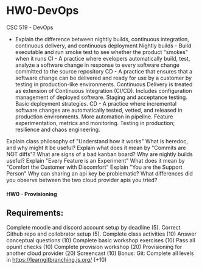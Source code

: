 # HW0-DevOps

CSC 519 - DevOps


- Explain the difference between nightly builds, continuous integration, continuous delivery, and continuous deployment
Nightly builds - Build executable and run smoke test to see whether the product "smokes" when it runs
CI - A practice where evelopers automatically build, test, analyze a software change in response to every software change committed to the source repository
CD - A practice that ensures that a software change can be delivered and ready for use by a customer by testing in production-like environments. Continuous Delivery is treated as extension of Continuous Integration (CI/CD). Includes configuration management of deployed software. Staging and acceptance testing. Basic deployment strategies.
CD -  A practice where incremental software changes are automatically tested, vetted, and released in production environments. More automation in pipeline. Feature experimentation, metrics and monitoring. Testing in production; resilience and chaos engineering.



Explain class philosophy of "Understand how it works"
What is heredoc, and why might it be useful?
Explain what does it mean by "Commits are NOT diffs"?
What are signs of a bad kanban board?
Why are nightly builds useful?
Explain "Every Feature is an Experiment"
What does it mean by "Comfort the Customer with Discomfort"
Explain "You are the Support Person"
Why can sharing an api key be problematic?
What differences did you observe between the two cloud provider apis you tried?

#### HW0 - Provisioning

## Requirements:

 Complete moodle and discord account setup by deadline (5).
 Correct Github repo and collobrator setup (5).
 Complete class activities (10)
 Answer conceptual questions (10)
 Complete basic workshop exercises (10)
 Pass all opunit checks (10)
 Complete provision workshop (20)
 Provisioning for another cloud provider (20)
 Screencast (10)
 Bonus: Git: Complete all levels in https://learngitbranching.js.org/ (+10)